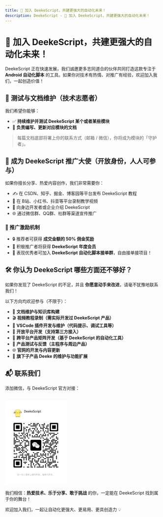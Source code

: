 ```yaml
---
title: 🚀 加入 DeekeScript，共建更强大的自动化未来！
description: DeekeScript - 🚀 加入 DeekeScript，共建更强大的自动化未来！
---
```


# 🚀 加入 DeekeScript，共建更强大的自动化未来！

DeekeScript 正在快速发展，我们诚邀更多志同道合的伙伴共同打造这款专注于 **Android 自动化脚本** 的工具。如果你对技术有热情、对推广有经验，欢迎加入我们，一起创造价值！



## 🧪 测试与文档维护（技术志愿者）

我们希望你能够：

- ✅ **持续维护并测试 DeekeScript 某个或者某些模块**
- 📝 **负责编写、更新对应模块的文档**

> 每篇文档底部将署上你的联系方式（邮箱 / 微信），你将成为模块的「守护者」。



## 📣 成为 DeekeScript 推广大使（开放身份，人人可参与）

如果你擅长分享、热爱内容创作，我们非常需要你：

- ✍️ 在 CSDN、知乎、掘金、博客园等平台发布 DeekeScript 教程
- 🎥 在 B站、小红书、抖音等平台录制教学视频
- 🤝 向身边开发者或企业介绍 DeekeScript
- 🌐 通过微信群、QQ群、社群等渠道宣传推广

### 🎁 推广激励机制

- 🔒 推荐者可获得 **成交金额的 50% 佣金奖励**
- 🎫 积极推广者将获得 **DeekeScript 年度会员**
- 💼 表现优秀者可加入 **DeekeScript 自动化脚本接单群**，自由接单接项目！


## 🛠️ 你认为 DeekeScript 哪些方面还不够好？

如果你发现了 DeekeScript 的不足，并且 **你愿意动手来改进**，请毫不犹豫地联系我们！

以下方向均欢迎参与（不限于）：

- 📘 **文档维护与知识库构建**
- 🎬 **视频教程录制（需实际开发过 DeekeScript 产品）**
- 🔌 **VSCode 插件开发与维护（代码提示、调试工具等）**
- 🌉 **开放平台开发（支持第三方接入）**
- 📱 **跨平台产品矩阵开发（基于 DeekeScript 的自动化工具）**
- 🧪 **产品测试与反馈（主程序与周边产品）**
- 🌐 **官网的开发与内容更新**
- 🧩 **旗下子产品 Deeke 的维护与功能扩展**


## 📬 联系我们

添加微信，与 DeekeScript 官方对接：

<a id="weixin"></a>  
<img src="./assets/weixin.png" width="200" />



我们相信：**热爱技术、乐于分享、敢于挑战** 的你，一定能在 DeekeScript 找到属于你的舞台！

欢迎加入我们，一起让自动化更强大、更易用、更具创造力 💡
